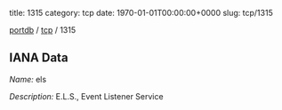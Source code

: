 title: 1315
category: tcp
date: 1970-01-01T00:00:00+0000
slug: tcp/1315

[portdb](/) / [tcp](/category/tcp.html) / 1315


## IANA Data

_Name:_ els

_Description:_ E.L.S., Event Listener Service

